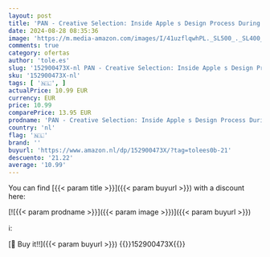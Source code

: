 ```yaml
---
layout: post
title: 'PAN - Creative Selection: Inside Apple s Design Process During the Golden Age of Steve Jobs'
date: 2024-08-28 08:35:36
image: 'https://m.media-amazon.com/images/I/41uzflqwhPL._SL500_._SL400_.jpg'
comments: true
category: ofertas
author: 'tole.es'
slug: '152900473X-nl PAN - Creative Selection: Inside Apple s Design Process...'
sku: '152900473X-nl'
tags: [ '🇳🇱', ]
actualPrice: 10.99 EUR
currency: EUR
price: 10.99
comparePrice: 13.95 EUR
prodname: 'PAN - Creative Selection: Inside Apple s Design Process During the Golden Age of Steve Jobs'
country: 'nl'
flag: '🇳🇱'
brand: ''
buyurl: 'https://www.amazon.nl/dp/152900473X/?tag=tolees0b-21'
descuento: '21.22'
average: '10.99'
---
```


You can find [{{< param title >}}]({{< param buyurl >}}) with a discount here:

[![{{< param prodname >}}]({{< param image >}})]({{< param buyurl >}})

ℹ️:


[🛒 Buy it!!]({{< param buyurl >}})
{{<world>}}152900473X{{</world>}}
